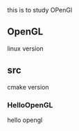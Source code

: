 this is to study OPenGl

## OpenGL
linux version
## src
cmake version

### HelloOpenGL
hello opengl 


